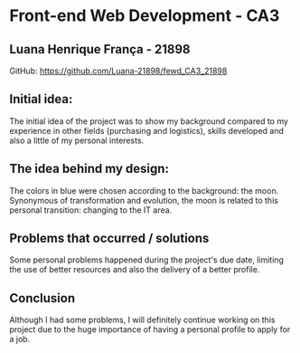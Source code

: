 <h1> Front-end Web Development - CA3</h1>
<h2>Luana Henrique França - 21898</h2>

GitHub: https://github.com/Luana-21898/fewd_CA3_21898

<h2>Initial idea:</h2>
The initial idea of the project was to show my background compared to my experience in other fields (purchasing and logistics), skills developed and also a little of my personal interests.

<h2>The idea behind my design:</h2>
The colors in blue were chosen according to the background: the moon.
Synonymous of transformation and evolution, the moon is related to this personal transition: changing to the IT area.

<h2>Problems that occurred / solutions</h2>
Some personal problems happened during the project's due date, limiting the use of better resources and also the delivery of a better profile.

<h2>Conclusion</h2>
Although I had some problems, I will definitely continue working on this project due to the huge importance of having a personal profile to apply for a job.
